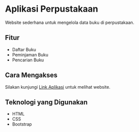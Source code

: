 # Aplikasi Perpustakaan

Website sederhana untuk mengelola data buku di perpustakaan.

## Fitur
- Daftar Buku
- Peminjaman Buku
- Pencarian Buku

## Cara Mengakses
Silakan kunjungi [Link Aplikasi](https://username.github.io/nama-repository/) untuk melihat website.

## Teknologi yang Digunakan
- HTML
- CSS
- Bootstrap
